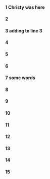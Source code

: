 #### 1 Christy was here 
#### 2
#### 3 adding to line 3 
#### 4
#### 5
#### 6
#### 7 some words 
#### 8
#### 9
#### 10
#### 11
#### 12
#### 13
#### 14
#### 15